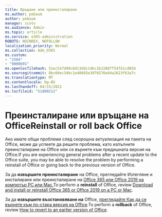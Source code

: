 ```yaml
---
title: Връщане или преинсталиране
ms.author: pebaum
author: pebaum
manager: scotv
ms.audience: Admin
ms.topic: article
ms.service: o365-administration
ROBOTS: NOINDEX, NOFOLLOW
localization_priority: Normal
ms.collection: Adm_O365
ms.custom:
- "2584"
- "9000691"
ms.openlocfilehash: 51ec547d99c6d13ddc14bc1b3288ff54fb1cd056
ms.sourcegitcommit: 8bc60ec34bc1e40685e3976576e04a2623f63a7c
ms.translationtype: MT
ms.contentlocale: bg-BG
ms.lasthandoff: 04/15/2021
ms.locfileid: "51809212"
---
```

# <a name="reinstall-or-roll-back-office"></a><span data-ttu-id="c4f0d-102">Преинсталиране или връщане на Office</span><span class="sxs-lookup"><span data-stu-id="c4f0d-102">Reinstall or roll back Office</span></span>

<span data-ttu-id="c4f0d-103">Ако имате общи проблеми след скорошна актуализация на пакета на Office, може да успеете да решите проблема, като изпълните преинсталиране на Office или се върнете към предишната версия на Office.</span><span class="sxs-lookup"><span data-stu-id="c4f0d-103">If you are experiencing general problems after a recent update to the Office suite, you may be able to resolve the problem by performing a reinstall of Office or going back to the previous version of Office.</span></span>

<span data-ttu-id="c4f0d-104">За да **извършите преинсталиране** на Office, прегледайте Изтегляне и инсталиране или преинсталиране на [Office 365 или Office 2019 на компютър PC или Mac.](https://support.office.com/article/download-and-install-or-reinstall-office-365-or-office-2019-on-a-pc-or-mac-4414eaaf-0478-48be-9c42-23adc4716658)</span><span class="sxs-lookup"><span data-stu-id="c4f0d-104">To perform a **reinstall** of Office, review [Download and install or reinstall Office 365 or Office 2019 on a PC or Mac](https://support.office.com/article/download-and-install-or-reinstall-office-365-or-office-2019-on-a-pc-or-mac-4414eaaf-0478-48be-9c42-23adc4716658).</span></span>

<span data-ttu-id="c4f0d-105">За да **извършите възстановяване на** Office, [прегледайте Как да се върнете към по-стара версия на Office](https://support.microsoft.com/help/2770432/how-to-revert-to-an-earlier-version-of-office-2013-or-office-2016-clic).</span><span class="sxs-lookup"><span data-stu-id="c4f0d-105">To perform a **rollback** of Office, review [How to revert to an earlier version of Office](https://support.microsoft.com/help/2770432/how-to-revert-to-an-earlier-version-of-office-2013-or-office-2016-clic).</span></span>
